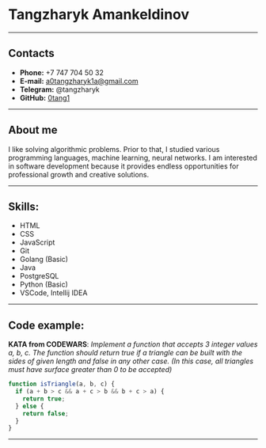 # Tangzharyk Amankeldinov

---

## Contacts

- **Phone:** +7 747 704 50 32
- **E-mail:** a0tangzharyk1a@gmail.com
- **Telegram:** @tangzharyk
- **GitHub:** [0tang1](http://github.com/0tang1)

---

## About me

I like solving algorithmic problems. Prior to that, I studied various programming languages, machine learning, neural networks. I am interested in software development because it provides endless opportunities for professional growth and creative solutions.

---

## Skills:

- HTML
- CSS
- JavaScript
- Git
- Golang (Basic)
- Java
- PostgreSQL
- Python (Basic)
- VSCode, Intellij IDEA

---

## Code example:

**KATA from CODEWARS**: _Implement a function that accepts 3 integer values a, b, c. The function should return true if a triangle can be built with the sides of given length and false in any other case. (In this case, all triangles must have surface greater than 0 to be accepted)_

```javascript
function isTriangle(a, b, c) {
  if (a + b > c && a + c > b && b + c > a) {
    return true;
  } else {
    return false;
  }
}
```

---
